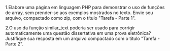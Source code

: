 1.Elabore uma página em linguagem PHP para demonstrar o uso de funções de array, sem prender-se aos exemplos mostrados no texto. Envie seu arquivo, compactado como zip, com o título "Tarefa - Parte 1".

2.O uso da função similar_text poderia ser usado para corrigir automaticamente uma questão dissertativa em uma prova eletrônica? Justifique sua resposta em um arquivo compactado com o título "Tarefa - Parte 2". 
